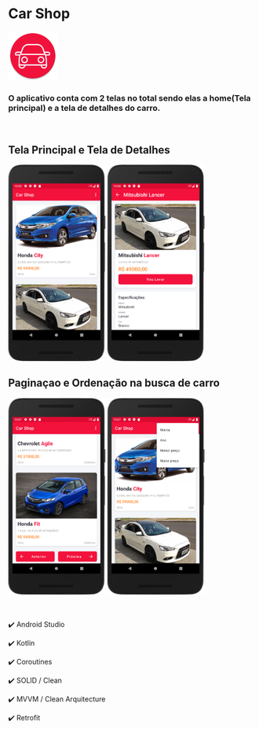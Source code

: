 # Car Shop
<img src="./app/src/main/res/mipmap-xxxhdpi/ic_launcher_round.png" width="100"/>

### O aplicativo conta com 2 telas no total sendo elas a home(Tela principal) e a tela de detalhes do carro.

<br>

## Tela Principal e Tela de Detalhes
<div>
  <img src="./github/home.png" height="400"/>
  <img src="./github/detail.png" height="400"/>
</div>

## Paginaçao e Ordenação na busca de carro
<div>
  <img src="./github/page.png" height="400"/>
  <img src="./github/sort.png" height="400"/>
</div>

<br>
<br>

<p>✔️ Android Studio</p>
<p>✔️ Kotlin</p>
<p>✔️ Coroutines</p>
<p>✔️ SOLID / Clean</p>
<p>✔️ MVVM / Clean Arquitecture</p>
<p>✔️ Retrofit</p>
